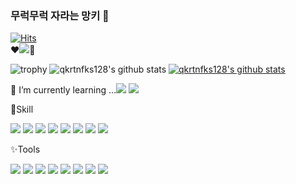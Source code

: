 ### 무럭무럭 자라는 망키 👋

[![Hits](https://hits.seeyoufarm.com/api/count/incr/badge.svg?url=https%3A%2F%2Fgithub.com%2Fqkrtnfks128&count_bg=%23FFBFE0&title_bg=%23FDACAC&icon=macys.svg&icon_color=%23E7E7E7&title=hits&edge_flat=false)](https://hits.seeyoufarm.com)  
❤<a href="https://velog.io/@qkrtnfks128"><img src="https://img.shields.io/badge/Velog-20C997?style=flat-square&logo=Velog&logoColor=white"/></a>💜


![trophy](https://github-profile-trophy.vercel.app/?username=qkrtnfks128)
![qkrtnfks128's github stats](https://github-readme-stats.vercel.app/api?username=qkrtnfks128&show_icons=true)
[![qkrtnfks128's github stats](https://github-readme-stats.vercel.app/api/top-langs/?username=qkrtnfks128&show_icons=true&hide_border=true&title_color=004386&icon_color=004386&layout=compact)](https://github.com/qkrtnfks128)




<!--
**qkrtnfks128/qkrtnfks128** is a ✨ _special_ ✨ repository because its `README.md` (this file) appears on your GitHub profile.

Here are some ideas to get you started:

- 🔭 I’m currently working on ...
- 🌱 I’m currently learning ...
- 👯 I’m looking to collaborate on ...
- 🤔 I’m looking for help with ...
- 💬 Ask me about ...
- 📫 How to reach me: ...
- 😄 Pronouns: ...
- ⚡ Fun fact: ...
-->


🌱 I’m currently learning ...<img src="https://img.shields.io/badge/Flutter-02569B?style=flat-square&logo=Flutter&logoColor=white"/> <img src="https://img.shields.io/badge/Dart-0175C2?style=flat-square&logo=Dart&logoColor=white"/>


💪Skill

<img src="https://img.shields.io/badge/CSS3-1572B6?style=flat-square&logo=CSS3&logoColor=white"/> <img src="https://img.shields.io/badge/HTML5-E34F26?style=flat-square&logo=HTML5&logoColor=white"/> <img src="https://img.shields.io/badge/JavaScript-F7DF1E?style=flat-square&logo=JavaScript&logoColor=black"/> <img src="https://img.shields.io/badge/jQuery-0769AD?style=flat-square&logo=jQuery&logoColor=black"/> <img src="https://img.shields.io/badge/jQueryMobile-0769AD?style=flat-square&logo=jQuery&logoColor=black"/> <img src="https://img.shields.io/badge/Vue.js-4FC08D?style=flat-square&logo=Vue.js&logoColor=black"/> <img src="https://img.shields.io/badge/Scss-CC6699?style=flat-square&logo=Sass&logoColor=white"/> <img src="https://img.shields.io/badge/Chart.js-FF6384?style=flat-square&logo=Chart.js&logoColor=white"/> 




✨Tools

<img src="https://img.shields.io/badge/Git-181717?style=flat-square&logo=GitHub&logoColor=white"/> <img src="https://img.shields.io/badge/Netlify-00C7B7?style=flat-square&logo=Netlify&logoColor=black"/> <img src="https://img.shields.io/badge/Visual Studio Code-007ACC?style=flat-square&logo=Visual Studio Code&logoColor=white"/> 
<img src="https://img.shields.io/badge/Android Studio-3DDC84?style=flat-square&logo=Android Studio&logoColor=white"/> <img src="https://img.shields.io/badge/Adobe Illustrator-FF9A00?style=flat-square&logo=Adobe Illustrator&logoColor=white"/> <img src="https://img.shields.io/badge/Adobe Photoshop-31A8FF?style=flat-square&logo=Adobe Photoshop&logoColor=white"/> <img src="https://img.shields.io/badge/Adobe XD-FF61F6?style=flat-square&logo=Adobe XD&logoColor=white"/> <img src="https://img.shields.io/badge/Figma-F24E1E?style=flat-square&logo=Figma&logoColor=white"/>
 

